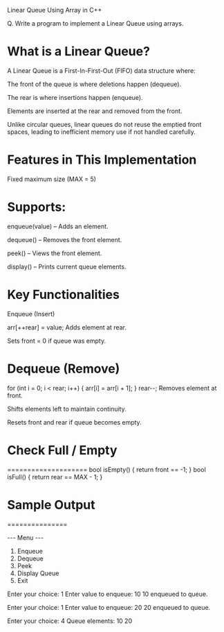Linear Queue Using Array in C++

Q. Write a program to implement a Linear Queue using arrays.


What is a Linear Queue?
=======================
A Linear Queue is a First-In-First-Out (FIFO) data structure where:

The front of the queue is where deletions happen (dequeue).

The rear is where insertions happen (enqueue).

Elements are inserted at the rear and removed from the front.

Unlike circular queues, linear queues do not reuse the emptied front spaces, leading to inefficient memory use if not handled carefully.



Features in This Implementation
===============================
Fixed maximum size (MAX = 5)



Supports:
=========
enqueue(value) – Adds an element.

dequeue() – Removes the front element.

peek() – Views the front element.

display() – Prints current queue elements.



Key Functionalities
===================
Enqueue (Insert)

arr[++rear] = value;
Adds element at rear.

Sets front = 0 if queue was empty.



Dequeue (Remove)
================
for (int i = 0; i < rear; i++) {
    arr[i] = arr[i + 1];
}
rear--;
Removes element at front.

Shifts elements left to maintain continuity.

Resets front and rear if queue becomes empty.



# Check Full / Empty
====================
bool isEmpty() { return front == -1; }
bool isFull() { return rear == MAX - 1; }



# Sample Output
===============

--- Menu ---
1. Enqueue
2. Dequeue
3. Peek
4. Display Queue
5. Exit



Enter your choice: 1
Enter value to enqueue: 10
10 enqueued to queue.

Enter your choice: 1
Enter value to enqueue: 20
20 enqueued to queue.

Enter your choice: 4
Queue elements: 10 20
